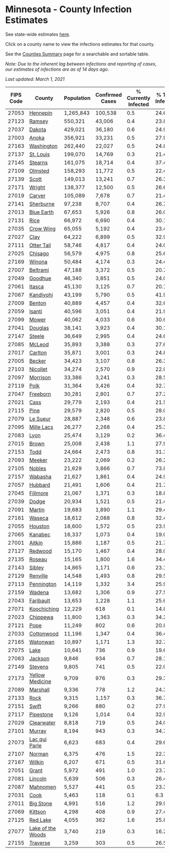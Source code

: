 # Minnesota - County Infection Estimates

See state-wide estimates [here](/infections/us-mn).

Click on a county name to view the infections estimates for that county.

See the [Counties Summary](/infections/summary-counties) page for a searchable and sortable table.

*Note: Due to the inherent lag between infections and reporting of cases, our estimates of infections are as of 14 days ago.*

*Last updated: March 1, 2021*

|   FIPS Code |                                 County |   Population |   Confirmed Cases |   % Currently Infected |   % Total Infected |
|-------------|----------------------------------------|--------------|-------------------|------------------------|--------------------|
|       27053 |                   [Hennepin](hennepin) |    1,265,843 |           100,538 |                    0.5 |               24.6 |
|       27123 |                       [Ramsey](ramsey) |      550,321 |            43,006 |                    0.4 |               23.8 |
|       27037 |                       [Dakota](dakota) |      429,021 |            36,180 |                    0.6 |               24.9 |
|       27003 |                         [Anoka](anoka) |      356,921 |            33,231 |                    0.5 |               27.9 |
|       27163 |               [Washington](washington) |      262,440 |            22,027 |                    0.5 |               24.8 |
|       27137 |                 [St. Louis](st.-louis) |      199,070 |            14,769 |                    0.3 |               21.4 |
|       27145 |                     [Stearns](stearns) |      161,075 |            18,714 |                    0.4 |               37.4 |
|       27109 |                     [Olmsted](olmsted) |      158,293 |            11,772 |                    0.5 |               22.4 |
|       27139 |                         [Scott](scott) |      149,013 |            13,241 |                    0.7 |               26.3 |
|       27171 |                       [Wright](wright) |      138,377 |            12,500 |                    0.5 |               26.6 |
|       27019 |                       [Carver](carver) |      105,089 |             7,678 |                    0.7 |               21.4 |
|       27141 |                 [Sherburne](sherburne) |       97,238 |             8,707 |                    0.4 |               26.7 |
|       27013 |               [Blue Earth](blue-earth) |       67,653 |             5,926 |                    0.8 |               26.0 |
|       27131 |                           [Rice](rice) |       66,972 |             6,690 |                    0.4 |               30.1 |
|       27035 |                 [Crow Wing](crow-wing) |       65,055 |             5,192 |                    0.4 |               23.4 |
|       27027 |                           [Clay](clay) |       64,222 |             6,899 |                    0.5 |               32.9 |
|       27111 |               [Otter Tail](otter-tail) |       58,746 |             4,817 |                    0.4 |               24.0 |
|       27025 |                     [Chisago](chisago) |       56,579 |             4,975 |                    0.8 |               25.6 |
|       27169 |                       [Winona](winona) |       50,484 |             4,174 |                    0.3 |               24.4 |
|       27007 |                   [Beltrami](beltrami) |       47,188 |             3,372 |                    0.5 |               20.7 |
|       27049 |                     [Goodhue](goodhue) |       46,340 |             3,851 |                    0.5 |               24.0 |
|       27061 |                       [Itasca](itasca) |       45,130 |             3,125 |                    0.7 |               20.1 |
|       27067 |                 [Kandiyohi](kandiyohi) |       43,199 |             5,790 |                    0.5 |               41.9 |
|       27009 |                       [Benton](benton) |       40,889 |             4,457 |                    0.4 |               32.6 |
|       27059 |                       [Isanti](isanti) |       40,596 |             3,051 |                    0.4 |               21.9 |
|       27099 |                         [Mower](mower) |       40,062 |             4,033 |                    0.6 |               30.6 |
|       27041 |                     [Douglas](douglas) |       38,141 |             3,923 |                    0.4 |               30.1 |
|       27147 |                       [Steele](steele) |       36,649 |             2,995 |                    0.4 |               24.6 |
|       27085 |                       [McLeod](mcleod) |       35,893 |             3,388 |                    0.3 |               27.6 |
|       27017 |                     [Carlton](carlton) |       35,871 |             3,001 |                    0.3 |               24.8 |
|       27005 |                       [Becker](becker) |       34,423 |             3,107 |                    0.8 |               26.3 |
|       27103 |                   [Nicollet](nicollet) |       34,274 |             2,570 |                    0.9 |               22.0 |
|       27097 |                   [Morrison](morrison) |       33,386 |             3,241 |                    0.3 |               28.5 |
|       27119 |                           [Polk](polk) |       31,364 |             3,426 |                    0.4 |               32.7 |
|       27047 |                   [Freeborn](freeborn) |       30,281 |             2,801 |                    0.7 |               27.2 |
|       27021 |                           [Cass](cass) |       29,779 |             2,193 |                    0.4 |               21.5 |
|       27115 |                           [Pine](pine) |       29,579 |             2,820 |                    0.5 |               28.0 |
|       27079 |                   [Le Sueur](le-sueur) |       28,887 |             2,348 |                    0.6 |               23.8 |
|       27095 |               [Mille Lacs](mille-lacs) |       26,277 |             2,268 |                    0.4 |               25.3 |
|       27083 |                           [Lyon](lyon) |       25,474 |             3,129 |                    0.2 |               36.4 |
|       27015 |                         [Brown](brown) |       25,008 |             2,438 |                    1.1 |               27.9 |
|       27153 |                           [Todd](todd) |       24,664 |             2,473 |                    0.8 |               31.3 |
|       27093 |                       [Meeker](meeker) |       23,222 |             2,069 |                    0.2 |               26.2 |
|       27105 |                       [Nobles](nobles) |       21,629 |             3,866 |                    0.7 |               73.8 |
|       27157 |                     [Wabasha](wabasha) |       21,627 |             1,861 |                    0.4 |               24.9 |
|       27057 |                     [Hubbard](hubbard) |       21,491 |             1,606 |                    0.4 |               21.7 |
|       27045 |                   [Fillmore](fillmore) |       21,067 |             1,371 |                    0.3 |               18.8 |
|       27039 |                         [Dodge](dodge) |       20,934 |             1,521 |                    0.5 |               21.4 |
|       27091 |                       [Martin](martin) |       19,683 |             1,890 |                    1.1 |               29.4 |
|       27161 |                       [Waseca](waseca) |       18,612 |             2,088 |                    0.8 |               32.4 |
|       27055 |                     [Houston](houston) |       18,600 |             1,572 |                    0.5 |               23.9 |
|       27065 |                     [Kanabec](kanabec) |       16,337 |             1,073 |                    0.4 |               19.0 |
|       27001 |                       [Aitkin](aitkin) |       15,886 |             1,187 |                    0.5 |               21.7 |
|       27127 |                     [Redwood](redwood) |       15,170 |             1,467 |                    0.4 |               28.0 |
|       27135 |                       [Roseau](roseau) |       15,165 |             1,800 |                    1.6 |               34.4 |
|       27143 |                       [Sibley](sibley) |       14,865 |             1,171 |                    0.6 |               23.1 |
|       27129 |                   [Renville](renville) |       14,548 |             1,493 |                    0.8 |               29.5 |
|       27113 |               [Pennington](pennington) |       14,119 |             1,332 |                    3.4 |               25.9 |
|       27159 |                       [Wadena](wadena) |       13,682 |             1,306 |                    0.9 |               27.5 |
|       27043 |                 [Faribault](faribault) |       13,653 |             1,228 |                    1.1 |               25.6 |
|       27071 |             [Koochiching](koochiching) |       12,229 |               618 |                    0.1 |               14.8 |
|       27023 |                   [Chippewa](chippewa) |       11,800 |             1,363 |                    0.3 |               34.2 |
|       27121 |                           [Pope](pope) |       11,249 |               802 |                    0.6 |               20.8 |
|       27033 |               [Cottonwood](cottonwood) |       11,196 |             1,347 |                    0.4 |               36.4 |
|       27165 |                   [Watonwan](watonwan) |       10,897 |             1,171 |                    1.3 |               32.7 |
|       27075 |                           [Lake](lake) |       10,641 |               736 |                    0.9 |               19.6 |
|       27063 |                     [Jackson](jackson) |        9,846 |               934 |                    0.7 |               28.1 |
|       27149 |                     [Stevens](stevens) |        9,805 |               741 |                    0.5 |               22.0 |
|       27173 |     [Yellow Medicine](yellow-medicine) |        9,709 |               976 |                    0.3 |               29.3 |
|       27089 |                   [Marshall](marshall) |        9,336 |               778 |                    1.2 |               24.3 |
|       27133 |                           [Rock](rock) |        9,315 |             1,157 |                    0.3 |               36.7 |
|       27151 |                         [Swift](swift) |        9,266 |               880 |                    0.2 |               27.9 |
|       27117 |                 [Pipestone](pipestone) |        9,126 |             1,014 |                    0.4 |               32.9 |
|       27029 |               [Clearwater](clearwater) |        8,818 |               719 |                    0.5 |               24.0 |
|       27101 |                       [Murray](murray) |        8,194 |               943 |                    0.3 |               34.7 |
|       27073 |         [Lac qui Parle](lac-qui-parle) |        6,623 |               683 |                    0.4 |               29.6 |
|       27107 |                       [Norman](norman) |        6,375 |               476 |                    1.5 |               22.3 |
|       27167 |                       [Wilkin](wilkin) |        6,207 |               671 |                    0.5 |               31.6 |
|       27051 |                         [Grant](grant) |        5,972 |               491 |                    1.0 |               23.7 |
|       27081 |                     [Lincoln](lincoln) |        5,639 |               506 |                    0.3 |               26.4 |
|       27087 |                   [Mahnomen](mahnomen) |        5,527 |               441 |                    0.5 |               23.3 |
|       27031 |                           [Cook](cook) |        5,463 |               118 |                    0.1 |                6.3 |
|       27011 |                 [Big Stone](big-stone) |        4,991 |               516 |                    1.2 |               29.9 |
|       27069 |                     [Kittson](kittson) |        4,298 |               408 |                    0.9 |               27.4 |
|       27125 |                   [Red Lake](red-lake) |        4,055 |               362 |                    1.6 |               25.8 |
|       27077 | [Lake of the Woods](lake-of-the-woods) |        3,740 |               219 |                    0.3 |               16.2 |
|       27155 |                   [Traverse](traverse) |        3,259 |               303 |                    0.5 |               26.5 |
